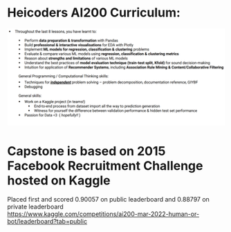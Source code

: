 # Heicoders AI200 Curriculum:
<img src = "AI200 curriculum.png">
 
# Capstone is based on 2015 Facebook Recruitment Challenge hosted on Kaggle
Placed first and scored 0.90057 on public leaderboard and 0.88797 on private leaderboard <br>
https://www.kaggle.com/competitions/ai200-mar-2022-human-or-bot/leaderboard?tab=public
 
